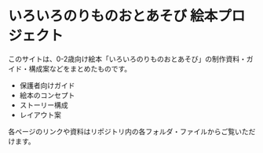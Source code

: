 # いろいろのりものおとあそび 絵本プロジェクト

このサイトは、0-2歳向け絵本「いろいろのりものおとあそび」の制作資料・ガイド・構成案などをまとめたものです。

- 保護者向けガイド
- 絵本のコンセプト
- ストーリー構成
- レイアウト案

各ページのリンクや資料はリポジトリ内の各フォルダ・ファイルからご覧いただけます。 